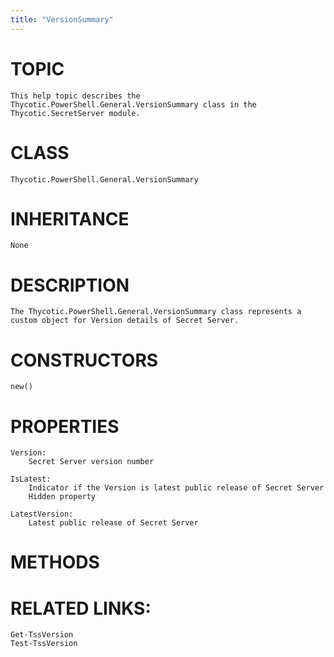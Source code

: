 ```yaml
---
title: "VersionSummary"
---
```


# TOPIC
    This help topic describes the Thycotic.PowerShell.General.VersionSummary class in the Thycotic.SecretServer module.

# CLASS
    Thycotic.PowerShell.General.VersionSummary

# INHERITANCE
    None

# DESCRIPTION
    The Thycotic.PowerShell.General.VersionSummary class represents a custom object for Version details of Secret Server.

# CONSTRUCTORS
    new()

# PROPERTIES
    Version:
        Secret Server version number

    IsLatest:
        Indicator if the Version is latest public release of Secret Server
        Hidden property

    LatestVersion:
        Latest public release of Secret Server

# METHODS

# RELATED LINKS:
    Get-TssVersion
    Test-TssVersion